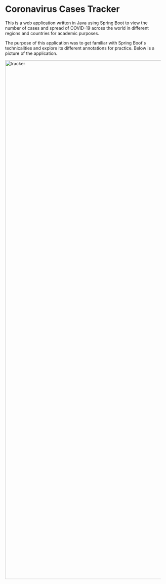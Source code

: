 # Coronavirus Cases Tracker
This is a web application written in Java using Spring Boot to view the number of cases and spread of COVID-19 across the world in different regions and countries for academic purposes.

The purpose of this application was to get familiar with Spring Boot's technicalities and explore its different annotations for practice. Below is a picture of the application.

<img width="1680" alt="tracker" src="https://user-images.githubusercontent.com/54602672/90308201-2957d100-defb-11ea-941a-ccb036557d85.png">
